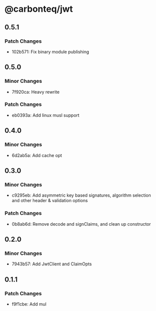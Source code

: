 # @carbonteq/jwt

## 0.5.1

### Patch Changes

- 102b571: Fix binary module publishing

## 0.5.0

### Minor Changes

- 7f920ca: Heavy rewrite

### Patch Changes

- eb0393a: Add linux musl support

## 0.4.0

### Minor Changes

- 6d2ab5a: Add cache opt

## 0.3.0

### Minor Changes

- c9295eb: Add asymmetric key based signatures, algorithm selection and other header & validation options

### Patch Changes

- 0b8ab6d: Remove decode and signClaims, and clean up constructor

## 0.2.0

### Minor Changes

- 7943b57: Add JwtClient and ClaimOpts

## 0.1.1

### Patch Changes

- f9f1cbe: Add mul
